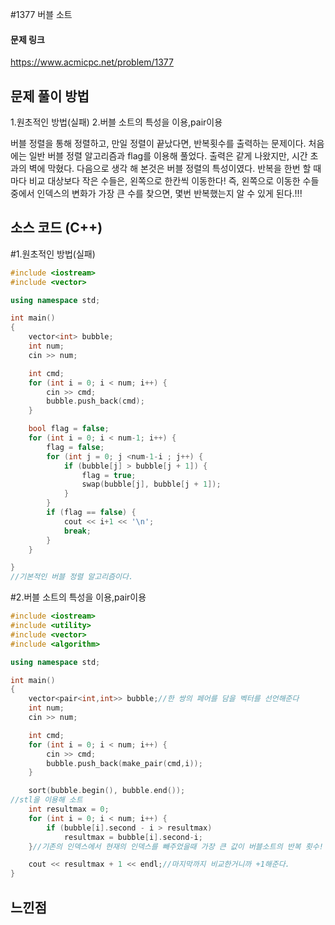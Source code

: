 #1377 버블 소트 

#### 문제 링크
https://www.acmicpc.net/problem/1377

## 문제 풀이 방법

1.원초적인 방법(실패)
2.버블 소트의 특성을 이용,pair이용

버블 정렬을 통해 정렬하고, 만일 정렬이 끝났다면, 반복횟수를 출력하는 문제이다.
처음에는 일반 버블 정렬 알고리즘과 flag를 이용해 풀었다. 출력은 같게 나왔지만,
시간 초과의 벽에 막혔다.
다음으로 생각 해 본것은 버블 정렬의 특성이였다.
반복을 한번 할 때마다 비교 대상보다 작은 수들은, 왼쪽으로 한칸씩 이동한다!
즉, 왼쪽으로 이동한 수들 중에서 인덱스의 변화가 가장 큰 수를 찾으면,
몇번 반복했는지 알 수 있게 된다.!!!

##  소스 코드 (C++) 

#1.원초적인 방법(실패)
``` c++
#include <iostream>
#include <vector>

using namespace std;

int main()
{
	vector<int> bubble;
	int num;
	cin >> num;

	int cmd;
	for (int i = 0; i < num; i++) {
        cin >> cmd;
		bubble.push_back(cmd);
	}

    bool flag = false;
    for (int i = 0; i < num-1; i++) {
        flag = false;
        for (int j = 0; j <num-1-i ; j++) {
            if (bubble[j] > bubble[j + 1]) {
                flag = true;
                swap(bubble[j], bubble[j + 1]);
            }
        }
        if (flag == false) {
            cout << i+1 << '\n';
            break;
        }
    }

}
//기본적인 버블 정렬 알고리즘이다.
```

#2.버블 소트의 특성을 이용,pair이용
``` c++
#include <iostream>
#include <utility>
#include <vector>
#include <algorithm>

using namespace std;

int main()
{
	vector<pair<int,int>> bubble;//한 쌍의 페어를 담을 벡터를 선언해준다
	int num;
	cin >> num;

	int cmd;
	for (int i = 0; i < num; i++) {
        cin >> cmd;
		bubble.push_back(make_pair(cmd,i));
	}

	sort(bubble.begin(), bubble.end());
//stl을 이용해 소트
	int resultmax = 0;
	for (int i = 0; i < num; i++) {
		if (bubble[i].second - i > resultmax)
			resultmax = bubble[i].second-i;
	}//기존의 인덱스에서 현재의 인덱스를 빼주었을때 가장 큰 값이 버블소트의 반복 횟수!

	cout << resultmax + 1 << endl;//마지막까지 비교한거니까 +1해준다.
}
```

## 느낀점
```

```

